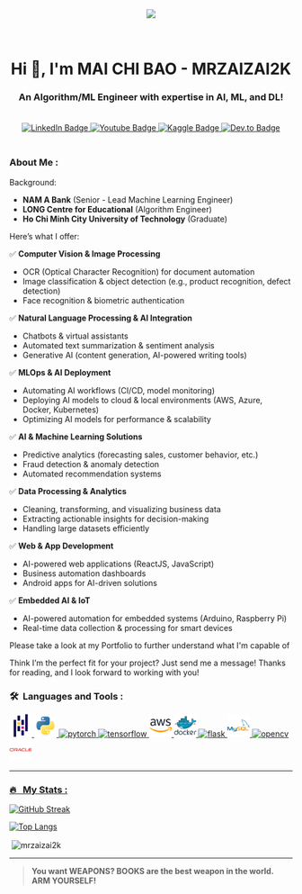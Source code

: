 

<div id="header" align="center">
  <img src="https://media.giphy.com/media/M9gbBd9nbDrOTu1Mqx/giphy.gif" width="100"/>
</div>

<p align="center"><img src="https://komarev.com/ghpvc/?username=mrzaizai2k&style=flat-square&color=blue" alt=""></p>

<h1 align="center">Hi 👋, I'm MAI CHI BAO - MRZAIZAI2K </h1>
<h3 align="center">An Algorithm/ML Engineer with expertise in AI, ML, and DL!</h3>

<div align="center" style="padding: 20px;">
  <div id="badges">
    <a href="https://www.linkedin.com/in/baochiwork/">
      <img src="https://img.shields.io/badge/LinkedIn-blue?style=for-the-badge&logo=linkedin&logoColor=white" alt="LinkedIn Badge"/>
    </a>
    <a href="https://youtube.com/@mrzaizai2k-ai704">
      <img src="https://img.shields.io/badge/YouTube-red?style=for-the-badge&logo=youtube&logoColor=white" alt="Youtube Badge"/>
    </a>
    <a href="https://www.kaggle.com/maichibao">
      <img src="https://img.shields.io/badge/Kaggle-white?style=for-the-badge&logo=kaggle&logoColor=blue" alt="Kaggle Badge"/>
    </a>
    <a href="https://dev.to/mrzaizai2k">
      <img src="https://img.shields.io/badge/dev.to-0A0A0A?style=for-the-badge&logo=dev.to&logoColor=white" alt="Dev.to Badge"/>
    </a>
  </div>
</div>


### About Me :

Background:
- **NAM A Bank** (Senior - Lead Machine Learning Engineer)
- **LONG Centre for Educational** (Algorithm Engineer)
- **Ho Chi Minh City University of Technology** (Graduate)

Here’s what I offer:  

✅ **Computer Vision & Image Processing**  
- OCR (Optical Character Recognition) for document automation  
- Image classification & object detection (e.g., product recognition, defect detection)  
- Face recognition & biometric authentication  

✅ **Natural Language Processing & AI Integration**  
- Chatbots & virtual assistants  
- Automated text summarization & sentiment analysis  
- Generative AI (content generation, AI-powered writing tools)  

✅ **MLOps & AI Deployment**  
- Automating AI workflows (CI/CD, model monitoring)  
- Deploying AI models to cloud & local environments (AWS, Azure, Docker, Kubernetes)  
- Optimizing AI models for performance & scalability  

✅ **AI & Machine Learning Solutions**  
- Predictive analytics (forecasting sales, customer behavior, etc.)  
- Fraud detection & anomaly detection  
- Automated recommendation systems  

✅ **Data Processing & Analytics**  
- Cleaning, transforming, and visualizing business data  
- Extracting actionable insights for decision-making  
- Handling large datasets efficiently  

✅ **Web & App Development**  
- AI-powered web applications (ReactJS, JavaScript)  
- Business automation dashboards  
- Android apps for AI-driven solutions

✅ **Embedded AI & IoT**  
- AI-powered automation for embedded systems (Arduino, Raspberry Pi)  
- Real-time data collection & processing for smart devices  

Please take a look at my Portfolio to further understand what I'm capable of 

Think I’m the perfect fit for your project? Just send me a message! Thanks for reading, and I look forward to working with you!

### 🛠 &nbsp;Languages and Tools :

<p align="left"> </a> <a href="https://pandas.pydata.org/" target="_blank" rel="noreferrer"> <img src="https://raw.githubusercontent.com/devicons/devicon/2ae2a900d2f041da66e950e4d48052658d850630/icons/pandas/pandas-original.svg" alt="pandas" width="40" height="40"/> </a> <a href="https://www.python.org" target="_blank" rel="noreferrer"> <img src="https://raw.githubusercontent.com/devicons/devicon/master/icons/python/python-original.svg" alt="python" width="40" height="40"/> </a> <a href="https://pytorch.org/" target="_blank" rel="noreferrer"> <img src="https://www.vectorlogo.zone/logos/pytorch/pytorch-icon.svg" alt="pytorch" width="40" height="40"/> </a> <a href="https://www.tensorflow.org" target="_blank" rel="noreferrer"> <img src="https://www.vectorlogo.zone/logos/tensorflow/tensorflow-icon.svg" alt="tensorflow" width="40" height="40"/> </a> <a href="https://aws.amazon.com" target="_blank" rel="noreferrer"> <img src="https://raw.githubusercontent.com/devicons/devicon/master/icons/amazonwebservices/amazonwebservices-original-wordmark.svg" alt="aws" width="40" height="40"/> </a> <a href="https://www.docker.com/" target="_blank" rel="noreferrer"> <img src="https://raw.githubusercontent.com/devicons/devicon/master/icons/docker/docker-original-wordmark.svg" alt="docker" width="40" height="40"/> </a> <a href="https://flask.palletsprojects.com/" target="_blank" rel="noreferrer"> <img src="https://www.vectorlogo.zone/logos/pocoo_flask/pocoo_flask-icon.svg" alt="flask" width="40" height="40"/> </a> <a href="https://www.mysql.com/" target="_blank" rel="noreferrer"> <img src="https://raw.githubusercontent.com/devicons/devicon/master/icons/mysql/mysql-original-wordmark.svg" alt="mysql" width="40" height="40"/> </a> <a href="https://opencv.org/" target="_blank" rel="noreferrer"> <img src="https://www.vectorlogo.zone/logos/opencv/opencv-icon.svg" alt="opencv" width="40" height="40"/> </a> <a href="https://www.oracle.com/" target="_blank" rel="noreferrer"> <img src="https://raw.githubusercontent.com/devicons/devicon/master/icons/oracle/oracle-original.svg" alt="oracle" width="40" height="40"/>  </p>

---

### 🔥 &nbsp; My Stats :

![GitHub Streak](https://img.shields.io/endpoint?url=https://streak-stats.demolab.com/api?user=mrzaizai2k)

[![Top Langs](https://github-readme-stats.vercel.app/api/top-langs/?username=mrzaizai2k&layout=compact&theme=vision-friendly-dark)](https://github.com/mrzaizai2k/github-readme-stats)

<p>&nbsp;<img align="center" src="https://github-readme-stats.vercel.app/api?username=mrzaizai2k&show_icons=true&locale=en&theme=vision-friendly-dark" alt="mrzaizai2k" /></p>


---

>**You want WEAPONS? BOOKS are the best weapon in the world. ARM YOURSELF!**





